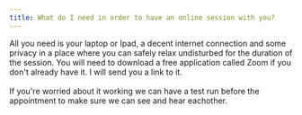 ```yaml
---
title: What do I need in order to have an online session with you?
---
```

All you need is your laptop or Ipad, a decent internet connection and some privacy in a place where you can safely relax undisturbed for the duration of the session. You will need to download a free application called Zoom if you don't already have it. I will send you a link to it.\
\
If you're worried about it working we can have a test run before the appointment to make sure we can see and hear eachother.